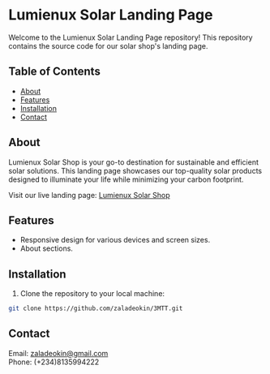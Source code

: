 # Lumienux Solar Landing Page

Welcome to the Lumienux Solar Landing Page repository! This repository contains the source code for our solar shop's landing page.

## Table of Contents

- [About](#about)
- [Features](#features)
- [Installation](#installation)
- [Contact](#Contact)

## About

Lumienux Solar Shop is your go-to destination for sustainable and efficient solar solutions. This landing page showcases our top-quality solar products designed to illuminate your life while minimizing your carbon footprint.

Visit our live landing page: [Lumienux Solar Shop](https://github.com/zaladeokin/3MTT)

## Features

- Responsive design for various devices and screen sizes.
- About sections.

## Installation

1. Clone the repository to your local machine:

```bash
git clone https://github.com/zaladeokin/3MTT.git
```

## Contact

Email: [zaladeokin@gmail.com](https://mailto:zaladeokin@gmail.com)  
Phone: (+234)8135994222
